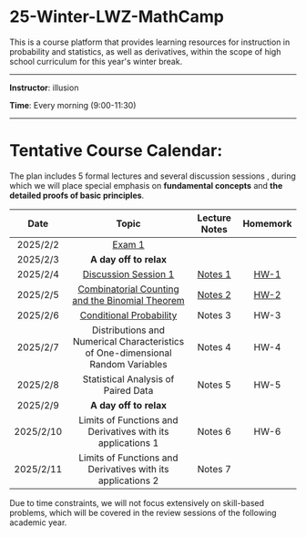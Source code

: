 # 25-Winter-LWZ-MathCamp

This is a course platform that provides learning resources for instruction in probability and statistics, as well as derivatives, within the scope of high school curriculum for this year's winter break.

---

**Instructor**: illusion

**Time**: Every morning (9:00-11:30)



---

# Tentative Course Calendar:

The plan includes 5 formal lectures and several discussion sessions , during which we will place special emphasis on **fundamental concepts** and **the detailed proofs of basic principles**.

| Date | Topic | Lecture Notes | Homemork |
|:----------:|:----------:|:----------:|:----------:|
| 2025/2/2 | [Exam 1](./Exam1.pdf) | | | |
| 2025/2/3 | **A day off to relax** | | |
| 2025/2/4 | [Discussion Session 1](./讲义/讲义1.pdf) | [Notes 1](./Notes/Notes-1.pdf) | [HW-1](./HW/HW-1.pdf) | 
| 2025/2/5 | [Combinatorial Counting and the Binomial Theorem](./讲义/讲义2.pdf) | [Notes 2](./Notes/Notes-2.pdf) | [HW-2](./HW/HW-2.pdf) | 
| 2025/2/6 | [Conditional Probability](./讲义/讲义3.pdf)  | Notes 3 | HW-3 | 
| 2025/2/7 | Distributions and Numerical Characteristics of One-dimensional Random Variables  | Notes 4 | HW-4 | 
| 2025/2/8 | Statistical Analysis of Paired Data | Notes 5 | HW-5 |
| 2025/2/9 | **A day off to relax** | | | 
| 2025/2/10 | Limits of Functions and Derivatives with its applications 1 | Notes 6 | HW-6 | 
| 2025/2/11 | Limits of Functions and Derivatives with its applications 2 | Notes 7 |  |


Due to time constraints, we will not focus extensively on skill-based problems, which will be covered in the review sessions of the following academic year.




